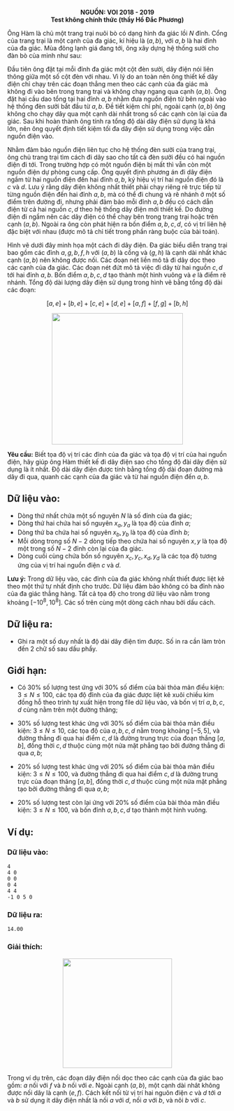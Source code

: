 **<center>NGUỒN: VOI 2018 - 2019</center>**
**<center>Test không chính thức (thầy Hồ Đắc Phương)</center>**

Ông Hàm là chủ một trang trại nuôi bò có dạng hình đa giác lồi $N$ đỉnh. Cổng của trang trại là một cạnh của đa giác, kí hiệu là $(a, b)$, với $a, b$ là hai đỉnh của đa giác. Mùa đông lạnh giá đang tới, ông xây dựng hệ thống sưởi cho đàn bò của mình như sau:

Đầu tiên ông đặt tại mỗi đỉnh đa giác một cột đèn sưởi, dây điện nói liên thông giữa một số cột đèn với nhau. Vì lý do an toàn nên ông thiết kế dây điện chỉ chạy trên các đoạn thẳng men theo các cạnh của đa giác mà không đi vào bên trong trang trại và không chạy ngang qua cạnh $(a, b)$. Ông đặt hai cầu dao tổng tại hai đỉnh $a, b$ nhằm đưa nguồn điện từ bên ngoài vào hệ thống đèn sưởi bắt đầu từ $a, b$. Đề tiết kiệm chỉ phí, ngoài cạnh $(a, b)$ ông không cho chạy dây qua một cạnh dài nhất trong số các cạnh còn lại của đa giác. Sau khi hoàn thành ông tính ra tổng độ dài dây điện sử dụng là khá lớn, nên ông quyết định tiết kiệm tối đa dây điện sử dụng trong việc dẫn nguồn điện vào.

Nhằm đảm bảo nguồn điện liên tục cho hệ thống đèn sưởi của trang trại, ông chủ trang trại tìm cách đi dây sao cho tất cả đèn sưởi đều có hai nguồn điện đi tới. Trong trường hợp có một nguồn điện bị mất thì vẫn còn một nguồn điện dự phòng cung cấp. Ông quyết định phương án đi dây điện ngầm từ hai nguồn điện đến hai đỉnh $a, b$, ký hiệu vị trí hai nguồn điện đó là $c$ và $d$. Lưu ý rằng dây điện không nhất thiết phải chạy riêng rẽ trực tiếp từ từng nguồn điện đến hai đỉnh $a, b$, mà có thể đi chung và rẽ nhánh ở một số điểm trên đường đi, nhưng phải đảm bảo mỗi đỉnh $a, b$ đều có cách dẫn điện từ cả hai nguồn $c, d$ theo hệ thống dây điện mới thiết kế. Do đường điện đi ngầm nên các dây điện có thể chạy bên trong trang trại hoặc trên cạnh $(a, b)$. Ngoài ra ông còn phát hiện ra bốn điểm $a, b,c, d$, có vị trí liên hệ đặc biệt với nhau (được mô tả chỉ tiết trong phần ràng buộc của bài toán).

Hình vẽ dưới đây minh họa một cách đi dây điện. Đa giác biểu diễn trang trại bao gồm các đỉnh $a, g, b, ƒ, h$ với $(a, b)$ là cổng và $(g, h)$ là cạnh dài nhất khác cạnh $(a, b)$ nên không được nối. Các đoạn nét liền mô tả đi dây dọc theo các cạnh của đa giác. Các đoạn nét đứt mô tả việc đi dây từ hai nguồn $c, d$ tới hai đỉnh $a, b$. Bốn điểm $a, b, c, d$ tạo thành một hình vuông và $e$ là điểm rẽ nhánh. Tổng độ dài lượng dây điện sử dụng trong hình vẽ bằng tổng độ dài các đoạn:

$$[a,e]+[b,e]+[c,e]+[d,e]+[a,f]+[f,g]+[b,h]$$

<center><img src="/images/problems/1517/efill.png" width=300px></center>

**Yêu cầu:** Biết tọa độ vị trí các đỉnh của đa giác và tọa độ vị trí của hai nguồn điện, hãy giúp ông Hàm thiết kế đi dây điện sao cho tổng độ đài dây điện sử dụng là ít nhất. Độ dài dây điện được tính bằng tổng độ dài đoạn đường mà dây đi qua, quanh các cạnh của đa giác và từ hai nguồn điện đến $a, b$.

## Dữ liệu vào:
- Dòng thứ nhất chứa một số nguyên $N$ là số đỉnh của đa giác;
- Dòng thứ hai chứa hai số nguyên $x_a, y_a$ là tọa độ của đỉnh $a$;
- Dòng thứ ba chứa hai số nguyên $x_b, y_b$ là tọa độ của đỉnh $b$;
- Mỗi dòng trong số $N - 2$ dòng tiếp theo chứa hai số nguyên $x, y$ là tọa độ một trong số $N-2$ đỉnh còn lại của đa giác.
- Dòng cuối cùng chứa bốn số nguyên $x_c, y_c, x_d, y_d$ là các tọa độ tương ứng của vị trí hai nguồn điện $c$ và $d$.

**Lưu ý:** Trong dữ liệu vào, các đỉnh của đa giác không nhất thiết được liệt kê theo một thứ tự nhất định cho trước. Dữ liệu đảm bảo không có ba đỉnh nào của đa giác thẳng hàng. Tất cả tọa độ cho trong dữ liệu vào nằm trong khoảng $[-10^8, 10^8]$. Các số trên cùng một dòng cách nhau bởi dấu cách.

## Dữ liệu ra:
- Ghi ra một số duy nhất là độ dài dây điện tìm được. Số in ra cần làm tròn đến $2$ chữ số sau dấu phẩy.

## Giới hạn:
- Có $30\%$ số lượng test ứng với $30\%$ số điểm của bài thỏa mãn điều kiện: $3 \le N \le 100$, các tọa độ đỉnh của đa giác được liệt kê xuôi chiều kim đồng hỗ theo trình tự xuất hiện trong file dữ liệu vào, và bốn vị trí $a, b, c, d$ cùng nằm trên một đường thăng;

- $30\%$ số lượng test khác ứng với $30\%$ số điểm của bài thỏa mãn điều kiện: $3 \le N \le 10$, các tọa độ của $a, b, c, d$ nằm trong khoảng $[-5, 5]$, và đường thẳng đi qua hai điểm $c, d$ là đường trung trực của đoạn thắng $[a, b]$, đồng thời $c, d$ thuộc cùng một nửa mặt phẳng tạo bởi đường thẳng đi qua $a, b$;
- $20\%$ số lượng test khác ứng với $20\%$ số điểm của bài thỏa mãn điều kiện: $3 \le N \le 100$, và đường thẳng đi qua hai điểm $c, d$ là đường trung trực của đoạn thăng $[a, b]$, đồng thời $c, d$ thuộc cùng một nửa mặt phẳng tạo bởi đường thẳng đi qua $a, b$;
- $20\%$ số lượng test còn lại ứng với $20\%$ số điểm của bài thỏa mãn điều kiện: $3 \le N \le 100$, và bốn đỉnh $a, b, c, d$ tạo thành một hình vuông.

## Ví dụ:
### Dữ liệu vào:
```
4
4 0
0 0
0 4
4 4
-1 0 5 0
```

### Dữ liệu ra:
```
14.00
```

### Giải thích:
<center><img src="/images/problems/1517/efill2.png" width=250px></center>

Trong ví dụ trên, các đoạn dây điện nối dọc theo các cạnh của đa giác bao gồm: $a$ nối
với $ƒ$ và $b$ nối với $e$. Ngoài cạnh $(a, b)$, một cạnh dài nhât không được nối dây là cạnh $(e, f)$. Cách
kết nối từ vị trí hai nguôn điện $c$ và $d$ tới $a$ và $b$ sử dụng ít dây điện nhất là nối $a$ với $d$, nối $a$ với $b$,
và nôi $b$ với $c$.